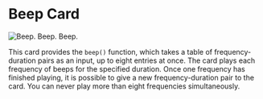 # Beep Card

![Beep. Beep. Beep.](item:computronics:computronics.ocParts@5)

This card provides the `beep()` function, which takes a table of frequency-duration pairs as an input, up to eight entries at once. The card plays each frequency of beeps for the specified duration. Once one frequency has finished playing, it is possible to give a new frequency-duration pair to the card. You can never play more than eight frequencies simultaneously.
